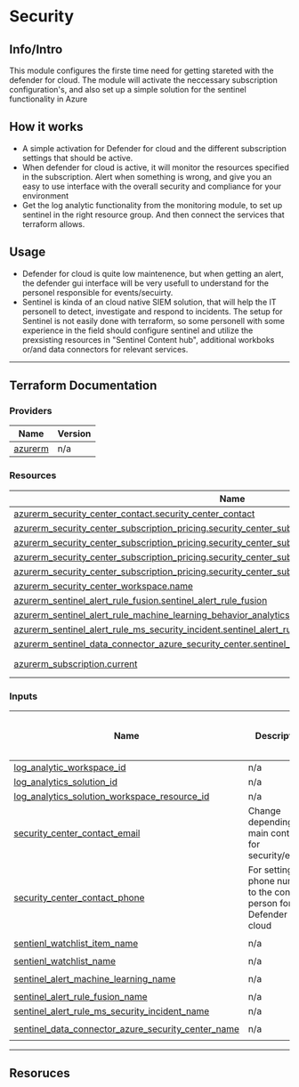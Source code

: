 # Security


## Info/Intro

This module configures the firste time need for getting stareted with the defender for cloud. The module will activate the neccessary subscription configuration's, and also set up a simple solution for the sentinel functionality in Azure


## How it works

- A simple activation for Defender for cloud and the different subscription settings that should be active.
- When defender for cloud is active, it will monitor the resources specified in the subscription. Alert when something is wrong, and give you an easy to use interface with the overall security and compliance for your environment
- Get the log analytic functionality from the monitoring module, to set up sentinel in the right resource group. And then connect the services that terraform allows.



## Usage
- Defender for cloud is quite low maintenence, but when getting an alert, the defender gui interface will be very usefull to understand for the personel responsible for events/secuirty.
- Sentinel is kinda of an cloud native SIEM solution, that will help the IT personell to detect, investigate and respond to incidents. The setup for Sentinel is not easily done with terraform, so some personell with some experience in the field should configure sentinel and utilize the prexsisting resources in "Sentinel Content hub", additional workboks or/and data connectors for relevant services.


------------------------------------
## Terraform Documentation

### Providers

| Name | Version |
|------|---------|
| <a name="provider_azurerm"></a> [azurerm](#provider\_azurerm) | n/a |


### Resources

| Name | Type |
|------|------|
| [azurerm_security_center_contact.security_center_contact](https://registry.terraform.io/providers/hashicorp/azurerm/latest/docs/resources/security_center_contact) | resource |
| [azurerm_security_center_subscription_pricing.security_center_subscription_pricing_as](https://registry.terraform.io/providers/hashicorp/azurerm/latest/docs/resources/security_center_subscription_pricing) | resource |
| [azurerm_security_center_subscription_pricing.security_center_subscription_pricing_dns](https://registry.terraform.io/providers/hashicorp/azurerm/latest/docs/resources/security_center_subscription_pricing) | resource |
| [azurerm_security_center_subscription_pricing.security_center_subscription_pricing_sa](https://registry.terraform.io/providers/hashicorp/azurerm/latest/docs/resources/security_center_subscription_pricing) | resource |
| [azurerm_security_center_subscription_pricing.security_center_subscription_pricing_ss](https://registry.terraform.io/providers/hashicorp/azurerm/latest/docs/resources/security_center_subscription_pricing) | resource |
| [azurerm_security_center_workspace.name](https://registry.terraform.io/providers/hashicorp/azurerm/latest/docs/resources/security_center_workspace) | resource |
| [azurerm_sentinel_alert_rule_fusion.sentinel_alert_rule_fusion](https://registry.terraform.io/providers/hashicorp/azurerm/latest/docs/resources/sentinel_alert_rule_fusion) | resource |
| [azurerm_sentinel_alert_rule_machine_learning_behavior_analytics.sentinel_alert_machine_learning](https://registry.terraform.io/providers/hashicorp/azurerm/latest/docs/resources/sentinel_alert_rule_machine_learning_behavior_analytics) | resource |
| [azurerm_sentinel_alert_rule_ms_security_incident.sentinel_alert_rule_ms_security_incident](https://registry.terraform.io/providers/hashicorp/azurerm/latest/docs/resources/sentinel_alert_rule_ms_security_incident) | resource |
| [azurerm_sentinel_data_connector_azure_security_center.sentinel_data_connector_azure_security_center](https://registry.terraform.io/providers/hashicorp/azurerm/latest/docs/resources/sentinel_data_connector_azure_security_center) | resource |
| [azurerm_subscription.current](https://registry.terraform.io/providers/hashicorp/azurerm/latest/docs/data-sources/subscription) | data source |

### Inputs

| Name | Description | Type | Default | Should Default be changed? |
|------|-------------|------|---------|:--------:|
| <a name="input_log_analytic_workspace_id"></a> [log\_analytic\_workspace\_id](#input\_log\_analytic\_workspace\_id) | n/a | `string` | `""` | no |
| <a name="input_log_analytics_solution_id"></a> [log\_analytics\_solution\_id](#input\_log\_analytics\_solution\_id) | n/a | `string` | `""` | no |
| <a name="input_log_analytics_solution_workspace_resource_id"></a> [log\_analytics\_solution\_workspace\_resource\_id](#input\_log\_analytics\_solution\_workspace\_resource\_id) | n/a | `string` | `""` | no |
| <a name="input_security_center_contact_email"></a> [security\_center\_contact\_email](#input\_security\_center\_contact\_email) | Change depending on main contact for security/events | `string` | `"test@test.com"` | yes |
| <a name="input_security_center_contact_phone"></a> [security\_center\_contact\_phone](#input\_security\_center\_contact\_phone) | For setting the phone number to the contact person for the Defender for cloud | `string` | `"+47-12345678"` | yes |
| <a name="input_sentienl_watchlist_item_name"></a> [sentienl\_watchlist\_item\_name](#input\_sentienl\_watchlist\_item\_name) | n/a | `string` | `"0aac6fa5-223e-49cf-9bfd-3554dc9d2b76"` | no |
| <a name="input_sentienl_watchlist_name"></a> [sentienl\_watchlist\_name](#input\_sentienl\_watchlist\_name) | n/a | `string` | `"sentinel_watchlist_wp"` | yes |
| <a name="input_sentinel_alert_machine_learning_name"></a> [sentinel\_alert\_machine\_learning\_name](#input\_sentinel\_alert\_machine\_learning\_name) | n/a | `string` | `"wp-sentinel-machinelearning"` | yes |
| <a name="input_sentinel_alert_rule_fusion_name"></a> [sentinel\_alert\_rule\_fusion\_name](#input\_sentinel\_alert\_rule\_fusion\_name) | n/a | `string` | `"wp-fusion"` | yes |
| <a name="input_sentinel_alert_rule_ms_security_incident_name"></a> [sentinel\_alert\_rule\_ms\_security\_incident\_name](#input\_sentinel\_alert\_rule\_ms\_security\_incident\_name) | n/a | `string` | `"wp-ms-incident"` | yes |
| <a name="input_sentinel_data_connector_azure_security_center_name"></a> [sentinel\_data\_connector\_azure\_security\_center\_name](#input\_sentinel\_data\_connector\_azure\_security\_center\_name) | n/a | `string` | `"security-center-connector"` | yes |



------------------------------------------------

## Resoruces